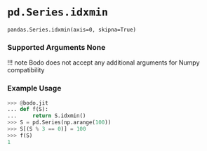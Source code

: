 # `pd.Series.idxmin`

`pandas.Series.idxmin(axis=0, skipna=True)`

### Supported Arguments None

!!! note
    Bodo does not accept any additional arguments for Numpy
    compatibility


### Example Usage

``` py
>>> @bodo.jit
... def f(S):
...     return S.idxmin()
>>> S = pd.Series(np.arange(100))
>>> S[(S % 3 == 0)] = 100
>>> f(S)
1
```

